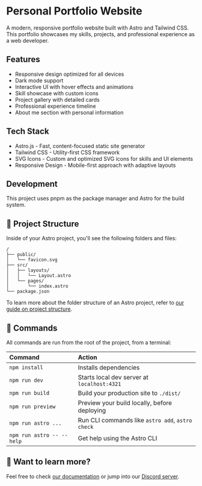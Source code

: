# Personal Portfolio Website

A modern, responsive portfolio website built with Astro and Tailwind CSS. This portfolio showcases my skills, projects, and professional experience as a web developer.

## Features

- Responsive design optimized for all devices
- Dark mode support
- Interactive UI with hover effects and animations
- Skill showcase with custom icons
- Project gallery with detailed cards
- Professional experience timeline
- About me section with personal information

## Tech Stack

- Astro.js - Fast, content-focused static site generator
- Tailwind CSS - Utility-first CSS framework
- SVG Icons - Custom and optimized SVG icons for skills and UI elements
- Responsive Design - Mobile-first approach with adaptive layouts

## Development

This project uses pnpm as the package manager and Astro for the build system.

## 🚀 Project Structure

Inside of your Astro project, you'll see the following folders and files:

```text
/
├── public/
│   └── favicon.svg
├── src/
│   ├── layouts/
│   │   └── Layout.astro
│   └── pages/
│       └── index.astro
└── package.json
```

To learn more about the folder structure of an Astro project, refer to [our guide on project structure](https://docs.astro.build/en/basics/project-structure/).

## 🧞 Commands

All commands are run from the root of the project, from a terminal:

| Command                   | Action                                           |
| :------------------------ | :----------------------------------------------- |
| `npm install`             | Installs dependencies                            |
| `npm run dev`             | Starts local dev server at `localhost:4321`      |
| `npm run build`           | Build your production site to `./dist/`          |
| `npm run preview`         | Preview your build locally, before deploying     |
| `npm run astro ...`       | Run CLI commands like `astro add`, `astro check` |
| `npm run astro -- --help` | Get help using the Astro CLI                     |

## 👀 Want to learn more?

Feel free to check [our documentation](https://docs.astro.build) or jump into our [Discord server](https://astro.build/chat).
